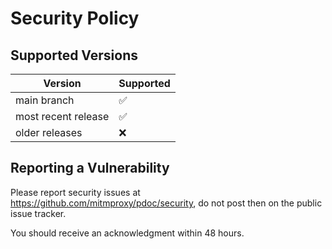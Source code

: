 # Security Policy

## Supported Versions

| Version             | Supported          |
| ------------------- | ------------------ |
| main branch         | :white_check_mark: |
| most recent release | :white_check_mark: |
| older releases      | :x:                |

## Reporting a Vulnerability

Please report security issues at https://github.com/mitmproxy/pdoc/security, do not post then on the public issue tracker.

You should receive an acknowledgment within 48 hours.
